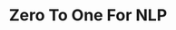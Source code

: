 ---
title: Zero To One For NLP
tags: [NLP , Resources and Blogs]
style: fill
color: success
description: All the best NLP resources out there
external_url: https://pakodas.substack.com/p/nlp-metablog-a-blog-of-blogs-693e3a8f1e0c
---